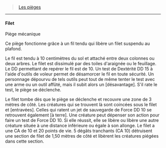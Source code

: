 ﻿---
!Generic
Id: traps_hd.md#filet
ParentLink: traps_hd.md#les-pièges
Name: Filet
ParentName: Les pièges
NameLevel: 4
---
> [Les pièges](hd_traps.md)

---

#### Filet

Piège mécanique

Ce piège fonctionne grâce à un fil tendu qui libère un filet suspendu au plafond.

Le fil est tendu à 10 centimètres du sol et attaché entre deux colonnes ou deux arbres. Le filet est dissimulé par des toiles d'araignée ou le feuillage. Le DD permettant de repérer le fil est de 10. Un test de Dextérité DD 15 à l'aide d'outils de voleur permet de désamorcer le fil en toute sécurité. Un personnage dépourvu de tels outils peut tout de même tenter le test avec une arme ou un outil affûté, mais il subit alors un [désavantage]. S'il rate le test, le piège se déclenche.

Le filet tombe dès que le piège se déclenche et recouvre une zone de 3 mètres de côté. Les créatures qui se trouvent là sont coincées sous le filet et [entravées]. Celles qui ratent un jet de sauvegarde de Force DD 10 se retrouvent également [à terre]. Une créature peut dépenser son action pour faire un test de Force DD 10. Si elle réussit, elle se libère ou libère une autre créature située à une distance inférieure ou égale à son allonge. Le filet a une CA de 10 et 20 points de vie. 5 dégâts tranchants (CA 10) détruisent une section de filet de 1,50 mètres de côté et libèrent les créatures piégées dans cette section.

